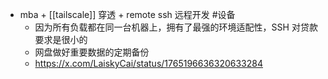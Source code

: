 - mba + [[tailscale]] 穿透 + remote ssh 远程开发 #设备
	- 因为所有负载都在同一台机器上，拥有了最强的环境适配性，SSH 对贷款要求是很小的
	- 网盘做好重要数据的定期备份
	- https://x.com/LaiskyCai/status/1765196636320633284